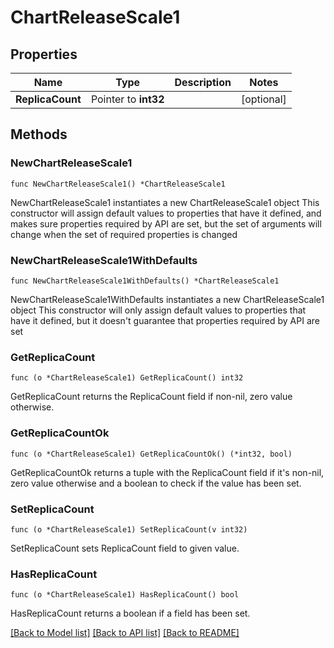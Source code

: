 # ChartReleaseScale1

## Properties

Name | Type | Description | Notes
------------ | ------------- | ------------- | -------------
**ReplicaCount** | Pointer to **int32** |  | [optional] 

## Methods

### NewChartReleaseScale1

`func NewChartReleaseScale1() *ChartReleaseScale1`

NewChartReleaseScale1 instantiates a new ChartReleaseScale1 object
This constructor will assign default values to properties that have it defined,
and makes sure properties required by API are set, but the set of arguments
will change when the set of required properties is changed

### NewChartReleaseScale1WithDefaults

`func NewChartReleaseScale1WithDefaults() *ChartReleaseScale1`

NewChartReleaseScale1WithDefaults instantiates a new ChartReleaseScale1 object
This constructor will only assign default values to properties that have it defined,
but it doesn't guarantee that properties required by API are set

### GetReplicaCount

`func (o *ChartReleaseScale1) GetReplicaCount() int32`

GetReplicaCount returns the ReplicaCount field if non-nil, zero value otherwise.

### GetReplicaCountOk

`func (o *ChartReleaseScale1) GetReplicaCountOk() (*int32, bool)`

GetReplicaCountOk returns a tuple with the ReplicaCount field if it's non-nil, zero value otherwise
and a boolean to check if the value has been set.

### SetReplicaCount

`func (o *ChartReleaseScale1) SetReplicaCount(v int32)`

SetReplicaCount sets ReplicaCount field to given value.

### HasReplicaCount

`func (o *ChartReleaseScale1) HasReplicaCount() bool`

HasReplicaCount returns a boolean if a field has been set.


[[Back to Model list]](../README.md#documentation-for-models) [[Back to API list]](../README.md#documentation-for-api-endpoints) [[Back to README]](../README.md)



